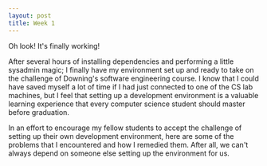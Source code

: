 ```yaml
---
layout: post
title: Week 1
---
```


Oh look! It's finally working!

After several hours of installing dependencies and performing a little sysadmin magic; I finally have my environment set up and ready to take on the challenge of Downing's software engineering course. I know that I could have saved myself a lot of time if I had just connected to one of the CS lab machines, but I feel that setting up a development environment is a valuable learning experience that every computer science student should master before graduation. 

In an effort to encourage my fellow students to accept the challenge of setting up their own development environment, here are some of the problems that I encountered and how I remedied them. After all, we can't always depend on someone else setting up the environment for us.
